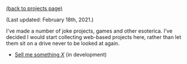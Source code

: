 [(back to projects page)](/projects.md)

(Last updated: February 18th, 2021.)

I've made a number of joke projects, games and other esoterica. I've decided I would start collecting web-based projects here, rather than let them sit on a drive never to be looked at again.

- [Sell me something *X*](sellme/sellme) (in development)